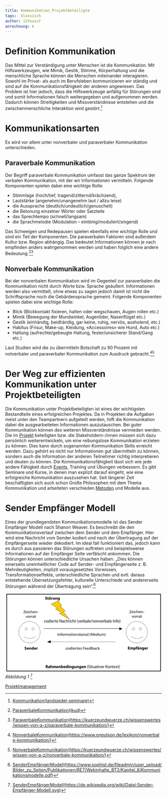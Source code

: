 ```yaml
---
title: Kommunikation_Projektbeteiligte
tags:  klassisch
author: 12Yousuf
anrechnung: k 
---
```




# Definition Kommunikation 

Das Mittel zur Verständigung unter Menschen ist die Kommunikation. Mit Hilfswerkzeugen, wie Mimik, Gestik, Stimme, Körperhaltung und die menschliche Sprache können die Menschen miteinander interagieren. Sowohl im Privat- als auch im Berufsleben kommunizieren wir ständig und sind auf die Kommunikationsfähigkeit der anderen angewiesen. Das Problem ist hier jedoch, dass die Hilfswerkzeuge anfällig für Störungen sind und somit Informationen falsch weitergegeben und aufgenommen werden. Dadurch können Streitigkeiten und Missverständnisse entstehen und die zwischenmenschliche Interaktion wird gestört.[^1]

# Kommunikationsarten 
Es wird vor allem unter nonverbaler und paraverbaler Kommunikation unterschieden.
## Paraverbale Kommunikation
Der Begriff paraverbale Kommunikation umfasst das ganze Spektrum der verbalen Kommunikation, mit der wir Informationen vermitteln. Folgende Komponenten spielen dabei eine wichtige Rolle:
*	Stimmlage (hoch/tief, tragend/zitternd/krächzend),
*	Lautstärke (angenehm/unangenehm laut / allzu leise)
*	die Aussprache (deutlich/undeutlich/genuschelt)
*	die Betonung einzelner Wörter oder Satzteile
*	das Sprechtempo (schnell/langsam)
* die Sprachmelodie (Modulation – eintönig/moduliert/singend)

Das Schweigen und Redepausen spielen ebenfalls eine wichtige Rolle und sind ein Teil der Komponenten.
Die paraverbalen Faktoren sind außerdem Kultur bzw. Region abhängig. Das bedeutet Informationen können je nach empfinden anders wahrgenommen werden und haben folglich eine andere Bedeutung [^2][^3]
## Nonverbale Kommunikation
Bei der nonverbalen Kommunikation wird im Gegenteil zur paraverbalen die Kommunikation nicht durch Worte bzw. Sprache geäußert. Informationen werden also vermittelt, ohne etwas zu sagen jedoch damit ist nicht die Schriftsprache noch die Gebärdensprache gemeint. Folgende Komponenten spielen dabei eine wichtige Rolle: 
*	Blick (Blickkontakt fixieren, halten oder wegschauen, Augen rollen etc.)
* Mimik (Bewegung der Mundwinkel, Augenlider, Nasenflügel etc.)
*	Gestik (einhändig, beidhändig, gar keine, ruhig, nervös, ausholend, etc.)
*	Habitus (Frisur, Make-up, Kleidung, «Accessoires» wie Hund, Auto etc.)
*	Haltung (aufrechte/gebeugte Haltung, fester/unsicherer Stand/Gang etc.) 

 Laut Studien wird die zu übermitteln Botschaft zu 90 Prozent mit notverbaler und paraverbaler Kommunikation zum Ausdruck gebracht.[^4][^5]
# Der Weg zur effizienten Kommunikation unter Projektbeteiligten
Die Kommunikation unter Projektbeteiligten ist eines der wichtigsten Bestandteile eines erfolgreichen Projektes. Da in Projekten die Aufgaben meist unter den Teampartnern aufgeteilt werden, hilft die Kommunikation dabei die ausgearbeiteten Informationen auszutauschen. Bei guter Kommunikation können des weiteren Missverständnisse vermieden werden. Die im [Projekt](Projekt) beteiligten bzw. die Stakeholdern-/innen müssen sich dazu persönlich weiterentwickeln, um eine reibungslose Kommunikation erzielen zu können. Dies kann durch sogenannten Kommunikation Skills erreicht werden. Dazu gehört es nicht nur Informationen gut übermitteln zu können, sondern auch die Information der anderen Teilnehmer richtig interpretieren und deuten zu können. Die Kommunikationsfähigkeit lässt sich wie jede andere Fähigkeit durch [Events](Events), Training und Übungen verbessern. Es gibt Seminare und Kurse, in denen man explizit darauf eingeht, wie eine erfolgreiche Kommunikation auszusehen hat. 
Seit längerer Zeit beschäftigten sich auch schon Große Philosophen mit dem Thema Kommunikation und arbeiteten verschieden [Metoden](Methoden) und Modelle aus. 
# Sender Empfänger Modell 
Eines der grundlegendsten Kommunikationsmodelle ist das Sender Empfänger Modell nach Shanon Weaver. Es beschreibt die den Kommunikationsverlauf zwischen dem Sender und dem Empfänger. Hier wird eine Nachricht vom Sender kodiert und nach der Übertragung auf der Empfängerseite wieder dekodiert. Im ideal fall funktioniert das, jedoch kann es durch aus passieren das Störungen auftreten und beispielsweise Informationen auf der Empfänger Seite verfälscht ankommen. Die Störungen können unterschiedliche Ursachen haben. „Dies können einerseits uneinheitlicher Code auf Sender- und Empfängerseite z. B. Mehrdeutigkeiten, implizit vorausgesetztes Vorwissen, Transformationseffekte, unterschiedliche Sprachen und evtl. daraus entstehende Übersetzungsfehler, kulturelle Unterschiede und andererseits Störungen während der Übertragung sein“.[^6]

![Beispielabbildung](Kommunikation_Projektbeteiligte/Bild02.jpg)
*Abbildung 1* [^7]

[Projektmanagement](Projektmanagement.md)

[^1]: [Kommunikation(landsiedel-seminare)](https://www.landsiedel-seminare.de/coaching-welt/wissen/lexikon/kommunikation.html)
[^2]: [ParaverbaleKommunikation(ikud)](https://www.ikud.de/glossar/paraverbal.html)
[^3]: [ParaverbaleKommunikation](kuerzeundwuerze)(https://kuerzeundwuerze.ch/wissenswertes/wissen-von-a-z/paraverbale-kommunikation/)
[^4]: [NonverbaleKommunikation](onpulson)(https://www.onpulson.de/lexikon/nonverbale-kommunikation/)
[^5]: [NonverbaleKommunikation](kuerzeundwuerze)(https://kuerzeundwuerze.ch/wissenswertes/wissen-von-a-z/nonverbale-kommunikation/)
[^6]: [SenderEmpfängerModell](sophist)(https://www.sophist.de/fileadmin/user_upload/Bilder_zu_Seiten/Publikationen/RE7/Webinhalte_BT2/Kapitel_8/Kommunikationsmodelle.pdf)
[^7]: [SenderEmpfängerModell](Wikipedia)(https://de.wikipedia.org/wiki/Datei:Sender-Empfänger-Modell.svg)
